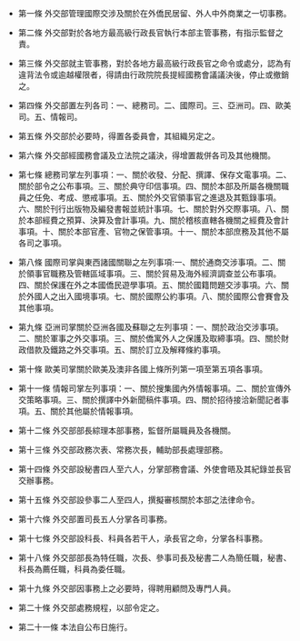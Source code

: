 * 第一條 外交部管理國際交涉及關於在外僑民居留、外人中外商業之一切事務。

* 第二條 外交部對於各地方最高級行政長官執行本部主管事務，有指示監督之責。

* 第三條 外交部就主管事務，對於各地方最高級行政長官之命令或處分，認為有違背法令或逾越權限者，得請由行政院院長提經國務會議議決後，停止或撤銷之。

* 第四條 外交部置左列各司：一、總務司。二、國際司。三、亞洲司。四、歐美司。五、情報司。

* 第五條 外交部於必要時，得置各委員會，其組織另定之。

* 第六條 外交部經國務會議及立法院之議決，得增置裁併各司及其他機關。

* 第七條 總務司掌左列事項：一、關於收發、分配、撰譯、保存文電事項。二、關於部令之公布事項。三、關於典守印信事項。四、關於本部及所屬各機關職員之任免、考成、懲戒事項。五、關於外交官領事官之進退及其甄錄事項。六、關於刊行出版物及編發書報並統計事項。七、關於對外交際事項。八、關於本部經費之預算、決算及會計事項。九、關於稽核直轄各機關之經費及會計事項。十、關於本部官產、官物之保管事項。十一、關於本部庶務及其他不屬各司之事項。

* 第八條 國際司掌與東西諸國關聯之左列事項:一、關於通商交涉事項。二、關於領事官職務及管轄區域事項。三、關於貿易及海外經濟調查並公布事項。四、關於保護在外之本國僑民遊學事項。五、關於國籍問題交涉事項。六、關於外國人之出入國境事項。七、關於國際公約事項。八、關於國際公會賽會及其他事項。

* 第九條 亞洲司掌關於亞洲各國及蘇聯之左列事項：一、關於政治交涉事項。二、關於軍事之外交事項。三、關於僑寓外人之保護及取締事項。四、關於財政借款及鐵路之外交事項。五、關於訂立及解釋條約事項。

* 第十條 歐美司掌關於歐美及澳非各國上條所列第一項至第五項各事項。

* 第十一條 情報司掌左列事項：一、關於搜集國內外情報事項。二、關於宣傳外交策略事項。三、關於撰譯中外新聞稿件事項。四、關於招待接洽新聞記者事項。五、關於其他屬於情報事項。

* 第十二條 外交部部長綜理本部事務，監督所屬職員及各機關。

* 第十三條 外交部政務次表、常務次長，輔助部長處理部務。

* 第十四條 外交部設秘書四人至六人，分掌部務會議、外使會晤及其紀錄並長官交辦事務。

* 第十五條 外交部設參事二人至四人，撰擬審核關於本部之法律命令。

* 第十六條 外交部置司長五人分掌各司事務。

* 第十七條 外交部設科長、科員各若干人，承長官之命，分掌各科事務。

* 第十八條 外交部部長為特任職，次長、參事司長及秘書二人為簡任職，秘書、科長為薦任職，科員為委任職。

* 第十九條 外交部因事務上之必要時，得聘用顧問及專門人員。

* 第二十條 外交部處務規程，以部令定之。

* 第二十一條 本法自公布日施行。

